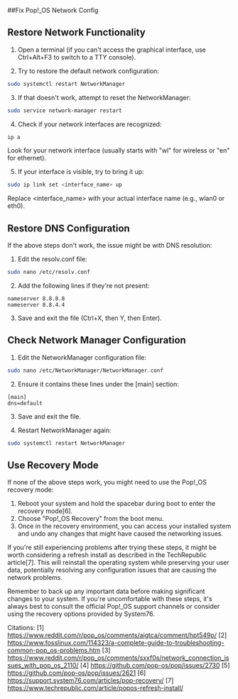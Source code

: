 ##Fix Pop!_OS Network Config

## Restore Network Functionality

1. Open a terminal (if you can't access the graphical interface, use Ctrl+Alt+F3 to switch to a TTY console).

2. Try to restore the default network configuration:

```bash
sudo systemctl restart NetworkManager
```

3. If that doesn't work, attempt to reset the NetworkManager:

```bash
sudo service network-manager restart
```

4. Check if your network interfaces are recognized:

```bash
ip a
```

Look for your network interface (usually starts with "wl" for wireless or "en" for ethernet).

5. If your interface is visible, try to bring it up:

```bash
sudo ip link set <interface_name> up
```

Replace <interface_name> with your actual interface name (e.g., wlan0 or eth0).

## Restore DNS Configuration

If the above steps don't work, the issue might be with DNS resolution:

1. Edit the resolv.conf file:

```bash
sudo nano /etc/resolv.conf
```

2. Add the following lines if they're not present:

```
nameserver 8.8.8.8
nameserver 8.8.4.4
```

3. Save and exit the file (Ctrl+X, then Y, then Enter).

## Check Network Manager Configuration

1. Edit the NetworkManager configuration file:

```bash
sudo nano /etc/NetworkManager/NetworkManager.conf
```

2. Ensure it contains these lines under the [main] section:

```
[main]
dns=default
```

3. Save and exit the file.

4. Restart NetworkManager again:

```bash
sudo systemctl restart NetworkManager
```

## Use Recovery Mode

If none of the above steps work, you might need to use the Pop!_OS recovery mode:

1. Reboot your system and hold the spacebar during boot to enter the recovery mode[6].
2. Choose "Pop!_OS Recovery" from the boot menu.
3. Once in the recovery environment, you can access your installed system and undo any changes that might have caused the networking issues.

If you're still experiencing problems after trying these steps, it might be worth considering a refresh install as described in the TechRepublic article[7]. This will reinstall the operating system while preserving your user data, potentially resolving any configuration issues that are causing the network problems.

Remember to back up any important data before making significant changes to your system. If you're uncomfortable with these steps, it's always best to consult the official Pop!_OS support channels or consider using the recovery options provided by System76.

Citations:
[1] https://www.reddit.com/r/pop_os/comments/aigtca/comment/hpt549p/
[2] https://www.fosslinux.com/114323/a-complete-guide-to-troubleshooting-common-pop_os-problems.htm
[3] https://www.reddit.com/r/pop_os/comments/sxxf0s/network_connection_issues_with_pop_os_2110/
[4] https://github.com/pop-os/pop/issues/2730
[5] https://github.com/pop-os/pop/issues/2621
[6] https://support.system76.com/articles/pop-recovery/
[7] https://www.techrepublic.com/article/popos-refresh-install/
